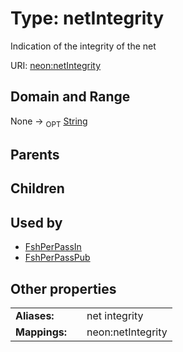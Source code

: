 
# Type: netIntegrity


Indication of the integrity of the net

URI: [neon:netIntegrity](https://data.neonscience.org/netIntegrity)


## Domain and Range

None ->  <sub>OPT</sub> [String](types/String.md)

## Parents


## Children


## Used by

 * [FshPerPassIn](FshPerPassIn.md)
 * [FshPerPassPub](FshPerPassPub.md)

## Other properties

|  |  |  |
| --- | --- | --- |
| **Aliases:** | | net integrity |
| **Mappings:** | | neon:netIntegrity |

